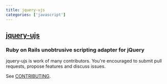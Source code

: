 ```yaml
---
title: jquery-ujs
categories: ['javascript']
---
```

## [jquery-ujs](https://github.com/rails/jquery-ujs)

### Ruby on Rails unobtrusive scripting adapter for jQuery


jquery-ujs is work of many contributors. You're encouraged to submit pull requests, propose
features and discuss issues.

See [CONTRIBUTING](CONTRIBUTING.md).
